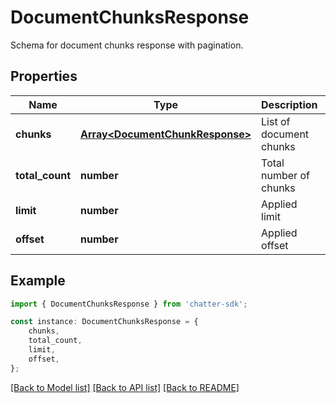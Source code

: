 # DocumentChunksResponse

Schema for document chunks response with pagination.

## Properties

Name | Type | Description | Notes
------------ | ------------- | ------------- | -------------
**chunks** | [**Array&lt;DocumentChunkResponse&gt;**](DocumentChunkResponse.md) | List of document chunks | [default to undefined]
**total_count** | **number** | Total number of chunks | [default to undefined]
**limit** | **number** | Applied limit | [default to undefined]
**offset** | **number** | Applied offset | [default to undefined]

## Example

```typescript
import { DocumentChunksResponse } from 'chatter-sdk';

const instance: DocumentChunksResponse = {
    chunks,
    total_count,
    limit,
    offset,
};
```

[[Back to Model list]](../README.md#documentation-for-models) [[Back to API list]](../README.md#documentation-for-api-endpoints) [[Back to README]](../README.md)
